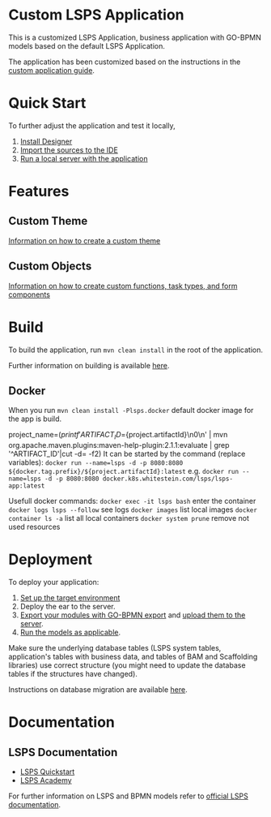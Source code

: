 # Custom LSPS Application

This is a customized LSPS Application, business application with GO-BPMN models
based on the default LSPS Application.

<!--TODO: Insert information on your application.-->

The application has been customized based on the instructions in the
[custom application guide](https://lsps-docs.whitestein.com/data/3_6/custom-application/applicationapi.html).

# Quick Start

To further adjust the application and test it locally,
1. [Install Designer](https://lsps-docs.whitestein.com/data/3_6/installation/index.html)
2. [Import the sources to the IDE](https://lsps-docs.whitestein.com/data/3_6/custom-application/importingexistingresources.html)
3. [Run a local server with the application](https://lsps-docs.whitestein.com/data/3_6/custom-application/importingexistingresources.html)

<!--TODO: describe any customizations and custom API you introduced to your application-->

# Features

## Custom Theme

[Information on how to create a custom theme](https://lsps-docs-stage.whitestein.com/data/3_6/custom-application/customizingthemes.html)

## Custom Objects

[Information on how to create custom functions, task types, and form components](https://lsps-docs.whitestein.com/data/3_6/custom-application/creatingcustomobjects.html)

<!--
## Models and Modules

* `main`: module that imports any other modules
* `user-interface`: module with a demo GUI forms
-->

# Build

To build the application, run `mvn clean install` in the root of the application.

Further information on building is available
[here](https://lsps-docs.whitestein.com/data/3_6/custom-application/buildinganddeploying.html#buildingfordeployment).

## Docker

When you run `mvn clean install -Plsps.docker` default docker image for the app is build.

project_name=$(printf 'ARTIFACT_ID=${project.artifactId}\n0\n' | mvn org.apache.maven.plugins:maven-help-plugin:2.1.1:evaluate | grep '^ARTIFACT_ID'|cut -d= -f2)
It can be started by the command (replace variables):
`docker run --name=lsps -d -p 8080:8080 ${docker.tag.prefix}/${project.artifactId}:latest`
e.g.
`docker run --name=lsps -d -p 8080:8080 docker.k8s.whitestein.com/lsps/lsps-app:latest`

Usefull docker commands:
`docker exec -it lsps bash`	enter the container
`docker logs lsps --follow`	see logs
`docker images` list local images
`docker container ls -a` list all local containers
`docker system prune` remove not used resources

# Deployment

To deploy your application:
1. [Set up the target environment](https://lsps-docs.whitestein.com/data/3_6/server-deployment/index.html)
2. Deploy the ear to the server.
3. [Export your modules with GO-BPMN export](https://lsps-docs-stage.whitestein.com/data/3_6/pds/export.html#exportingamoduleusingthego-bpmnexportfeature) and [upload them to the server](https://lsps-docs-stage.whitestein.com/data/3_6/management/modulemanagement.html#moduleupload).
4. [Run the models as applicable](https://lsps-docs-stage.whitestein.com/data/3_6/management/modelinstancemanagement.html#creatingmodelinstance).

Make sure the underlying database tables (LSPS system tables, application's tables
with business data, and tables of BAM and Scaffolding libraries) use correct structure
(you might need to update the database tables if the structures have changed).

Instructions on database migration are available [here](https://lsps-docs.whitestein.com/data/3_6/server-deployment/serverupgrade.html#dbsystemtablesupgrade).

# Documentation
<!--insert links to the documentation of your application-->
<!--## Application Documentation

TODO
-->

## LSPS Documentation

- [LSPS Quickstart](https://lsps-docs.whitestein.com/data/3_6/quickstart/index.html)
- [LSPS Academy](https://lsps-docs.whitestein.com/data/3_6/academy/index.html)

For further information on LSPS and BPMN models refer to
[official LSPS documentation](https://lsps-docs.whitestein.com/data/3_6/index.html).
